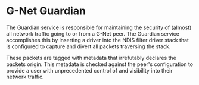 # G-Net Guardian

The Guardian service is responsible for maintaining the security of (almost) all network traffic going to or from a G-Net peer. The Guardian service accomplishes this by inserting a driver into the NDIS filter driver stack that is configured to capture and divert all packets traversing the stack.

These packets are tagged with metadata that irrefutably declares the packets origin.  This metadata is checked against the peer's configuration to provide a user with unprecedented control of and visibility into their network traffic.
